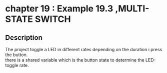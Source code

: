 # chapter 19 : **Example 19.3 ,MULTI-STATE SWITCH**
<h2>Description </h2>
The project toggle a LED in different rates depending on the duration i press the button.<br>
there is a shared variable which is the button state to determine the LED-toggle rate.
